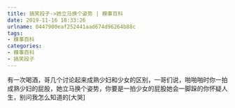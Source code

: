 ```yaml
---
title: 搞笑段子->她立马换个姿势 | 糗事百科
date: 2019-11-16 18:33:26
urlname: 0447900eaf252441aad674d96264b88c
tags: 
- 糗事百科
categories:
- 糗事百科
- 搞笑段子
---
```

有一次喝酒，哥几个讨论起来成熟少妇和少女的区别，一哥们说，啪啪啪时你一拍成熟少妇的屁股，她立马换个姿势，你要是一拍少女的屁股她会一脚跺的你怀疑人生，别问我怎么知道的[大哭]


